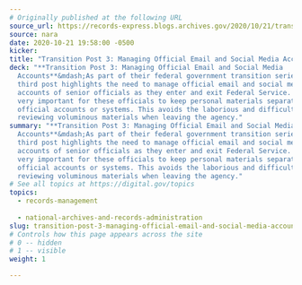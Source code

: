 ```yaml
---
# Originally published at the following URL
source_url: https://records-express.blogs.archives.gov/2020/10/21/transition-post-3-managing-official-email-and-social-media-accounts/
source: nara
date: 2020-10-21 19:58:00 -0500
kicker: 
title: "Transition Post 3: Managing Official Email and Social Media Accounts"
deck: "**Transition Post 3: Managing Official Email and Social Media
  Accounts**&mdash;As part of their federal government transition series, this
  third post highlights the need to manage official email and social media
  accounts of senior officials as they enter and exit Federal Service. It is
  very important for these officials to keep personal materials separate from
  official accounts or systems. This avoids the laborious and difficult task of
  reviewing voluminous materials when leaving the agency."
summary: "**Transition Post 3: Managing Official Email and Social Media
  Accounts**&mdash;As part of their federal government transition series, this
  third post highlights the need to manage official email and social media
  accounts of senior officials as they enter and exit Federal Service. It is
  very important for these officials to keep personal materials separate from
  official accounts or systems. This avoids the laborious and difficult task of
  reviewing voluminous materials when leaving the agency."
# See all topics at https://digital.gov/topics
topics:
  - records-management
  
  - national-archives-and-records-administration
slug: transition-post-3-managing-official-email-and-social-media-accounts
# Controls how this page appears across the site
# 0 -- hidden
# 1 -- visible
weight: 1

---
```

